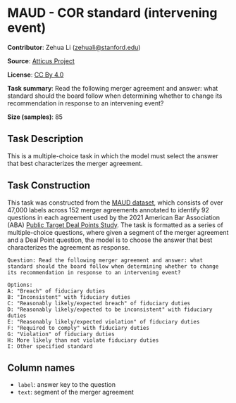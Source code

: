 # MAUD - COR standard (intervening event)

**Contributor**: Zehua Li (zehuali@stanford.edu)

**Source**: [Atticus Project](https://www.atticusprojectai.org/maud)

**License**: [CC By 4.0](https://creativecommons.org/licenses/by/4.0/)

**Task summary**: Read the following merger agreement and answer: what standard should the board follow when determining whether to change its recommendation in response to an intervening event?

**Size (samples)**: 85

## Task Description

This is a multiple-choice task in which the model must select the answer that best characterizes the merger agreement.

## Task Construction

This task was constructed from the [MAUD dataset](https://www.atticusprojectai.org/maud), which consists of over 47,000 labels across 152 merger agreements annotated to identify 92 questions in each agreement used by the 2021 American Bar Association (ABA) [Public Target Deal Points Study](https://www.americanbar.org/groups/business_law/committees/ma/deal_points/). The task is formatted as a series of multiple-choice questions, where given a segment of the merger agreement and a Deal Point question, the model is to choose the answer that best characterizes the agreement as response.

```text
Question: Read the following merger agreement and answer: what standard should the board follow when determining whether to change its recommendation in response to an intervening event?
```

```text
Options:
A: "Breach" of fiduciary duties
B: "Inconsistent" with fiduciary duties
C: "Reasonably likely/expected breach" of fiduciary duties
D: "Reasonably likely/expected to be inconsistent" with fiduciary duties
E: "Reasonably likely/expected violation" of fiduciary duties
F: "Required to comply" with fiduciary duties
G: "Violation" of fiduciary duties
H: More likely than not violate fiduciary duties
I: Other specified standard
```

## Column names

- `label`: answer key to the question
- `text`: segment of the merger agreement
